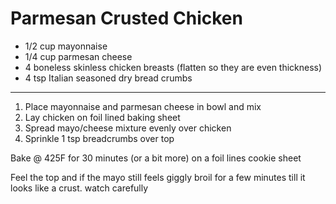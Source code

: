 # Parmesan Crusted Chicken

- 1/2 cup mayonnaise
- 1/4 cup parmesan cheese
- 4 boneless skinless chicken breasts (flatten so they are even thickness)
- 4 tsp Italian seasoned dry bread crumbs

-----

1.	Place mayonnaise and parmesan cheese in bowl and mix
2.	Lay chicken on foil lined baking sheet
3.	Spread mayo/cheese mixture evenly over chicken
4.	Sprinkle 1 tsp breadcrumbs over top

Bake @ 425F for 30 minutes (or a bit more) on a foil lines cookie sheet

Feel the top and if the mayo still feels giggly broil for a few minutes till it looks like a crust. watch carefully
